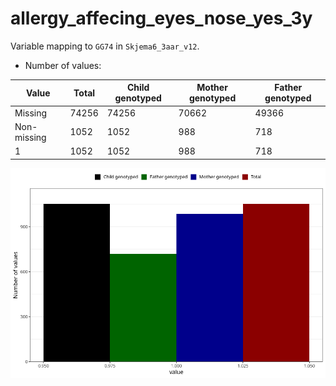 # allergy_affecing_eyes_nose_yes_3y
Variable mapping to `GG74` in `Skjema6_3aar_v12`.
- Number of values:

| Value | Total | Child genotyped | Mother genotyped | Father genotyped |
| ----- | ----- | --------------- | ---------------- | ---------------- |
| Missing | 74256 | 74256 | 70662 | 49366 |
| Non-missing | 1052 | 1052 | 988 | 718 |
| 1 | 1052 | 1052 | 988 | 718 |



![](allergy_affecing_eyes_nose_yes_3y_n.png)



